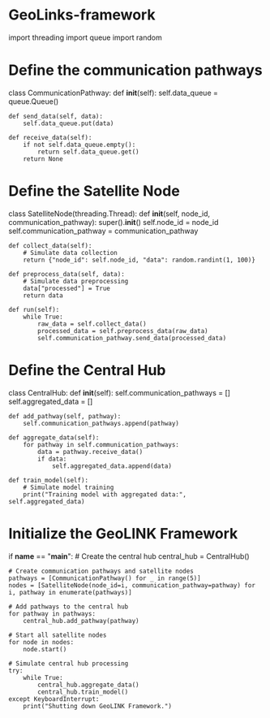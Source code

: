 # GeoLinks-framework
import threading
import queue
import random

# Define the communication pathways
class CommunicationPathway:
    def __init__(self):
        self.data_queue = queue.Queue()

    def send_data(self, data):
        self.data_queue.put(data)

    def receive_data(self):
        if not self.data_queue.empty():
            return self.data_queue.get()
        return None

# Define the Satellite Node
class SatelliteNode(threading.Thread):
    def __init__(self, node_id, communication_pathway):
        super().__init__()
        self.node_id = node_id
        self.communication_pathway = communication_pathway

    def collect_data(self):
        # Simulate data collection
        return {"node_id": self.node_id, "data": random.randint(1, 100)}

    def preprocess_data(self, data):
        # Simulate data preprocessing
        data["processed"] = True
        return data

    def run(self):
        while True:
            raw_data = self.collect_data()
            processed_data = self.preprocess_data(raw_data)
            self.communication_pathway.send_data(processed_data)

# Define the Central Hub
class CentralHub:
    def __init__(self):
        self.communication_pathways = []
        self.aggregated_data = []

    def add_pathway(self, pathway):
        self.communication_pathways.append(pathway)

    def aggregate_data(self):
        for pathway in self.communication_pathways:
            data = pathway.receive_data()
            if data:
                self.aggregated_data.append(data)

    def train_model(self):
        # Simulate model training
        print("Training model with aggregated data:", self.aggregated_data)

# Initialize the GeoLINK Framework
if __name__ == "__main__":
    # Create the central hub
    central_hub = CentralHub()

    # Create communication pathways and satellite nodes
    pathways = [CommunicationPathway() for _ in range(5)]
    nodes = [SatelliteNode(node_id=i, communication_pathway=pathway) for i, pathway in enumerate(pathways)]

    # Add pathways to the central hub
    for pathway in pathways:
        central_hub.add_pathway(pathway)

    # Start all satellite nodes
    for node in nodes:
        node.start()

    # Simulate central hub processing
    try:
        while True:
            central_hub.aggregate_data()
            central_hub.train_model()
    except KeyboardInterrupt:
        print("Shutting down GeoLINK Framework.")
